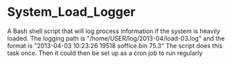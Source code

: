 System_Load_Logger
==================

A Bash shell script that will log process information if the system is heavily loaded. The logging path is 
"/home/USER/log/2013-04/load-03.log" and the format is "2013-04-03 10:23:26 19518 soffice.bin 75.3"
The script does this task once. Then it could then be set up as a cron job to run regularly
